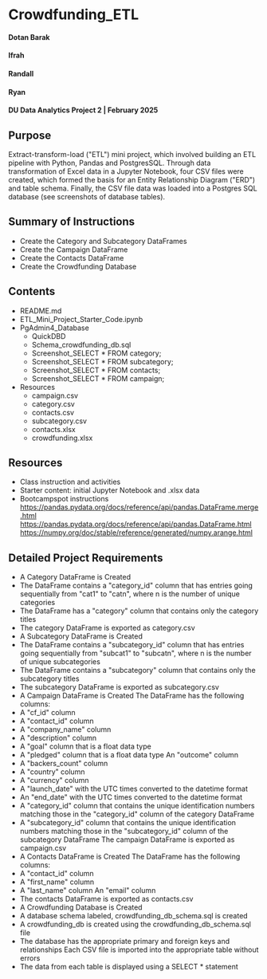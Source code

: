 # Crowdfunding_ETL

#### Dotan Barak

#### Ifrah

#### Randall

#### Ryan

#### DU Data Analytics Project 2 | February 2025

## Purpose

Extract-transform-load ("ETL") mini project, which involved building an ETL pipeline with Python, Pandas and PostgresSQL. Through data transformation of Excel data in a Jupyter Notebook, four CSV files were created, which formed the basis for an Entity Relationship Diagram ("ERD") and table schema. Finally, the CSV file data was loaded into a Postgres SQL database (see screenshots of database tables).

## Summary of Instructions

- Create the Category and Subcategory DataFrames
- Create the Campaign DataFrame
- Create the Contacts DataFrame
- Create the Crowdfunding Database

## Contents

- README.md
- ETL_Mini_Project_Starter_Code.ipynb
- PgAdmin4_Database
  - QuickDBD
  - Schema_crowdfunding_db.sql
  - Screenshot_SELECT \* FROM category;
  - Screenshot_SELECT \* FROM subcategory;
  - Screenshot_SELECT \* FROM contacts;
  - Screenshot_SELECT \* FROM campaign;
- Resources
  - campaign.csv
  - category.csv
  - contacts.csv
  - subcategory.csv
  - contacts.xlsx
  - crowdfunding.xlsx

## Resources

- Class instruction and activities
- Starter content: initial Jupyter Notebook and .xlsx data
- Bootcampspot instructions
  https://pandas.pydata.org/docs/reference/api/pandas.DataFrame.merge.html
  https://pandas.pydata.org/docs/reference/api/pandas.DataFrame.html
  https://numpy.org/doc/stable/reference/generated/numpy.arange.html

## Detailed Project Requirements

- A Category DataFrame is Created
- The DataFrame contains a "category_id" column that has entries going sequentially from "cat1" to "catn", where n is the number of unique categories
- The DataFrame has a "category" column that contains only the category titles
- The category DataFrame is exported as category.csv
- A Subcategory DataFrame is Created
- The DataFrame contains a "subcategory_id" column that has entries going sequentially from "subcat1" to "subcatn", where n is the number of unique subcategories
- The DataFrame contains a "subcategory" column that contains only the subcategory titles
- The subcategory DataFrame is exported as subcategory.csv
- A Campaign DataFrame is Created
  The DataFrame has the following columns:
- A "cf_id" column
- A "contact_id" column
- A "company_name" column
- A "description" column
- A "goal" column that is a float data type
- A "pledged" column that is a float data type
  An "outcome" column
- A "backers_count" column
- A "country" column
- A "currency" column
- A "launch_date" with the UTC times converted to the datetime format
- An "end_date" with the UTC times converted to the datetime format
- A "category_id" column that contains the unique identification numbers matching those in the "category_id" column of the category DataFrame
- A "subcategory_id" column that contains the unique identification numbers matching those in the "subcategory_id" column of the subcategory DataFrame
  The campaign DataFrame is exported as campaign.csv
- A Contacts DataFrame is Created
  The DataFrame has the following columns:
- A "contact_id" column
- A "first_name" column
- A "last_name" column
  An "email" column
- The contacts DataFrame is exported as contacts.csv
- A Crowdfunding Database is Created
- A database schema labeled, crowdfunding_db_schema.sql is created
- A crowdfunding_db is created using the crowdfunding_db_schema.sql file
- The database has the appropriate primary and foreign keys and relationships
  Each CSV file is imported into the appropriate table without errors
- The data from each table is displayed using a SELECT \* statement
